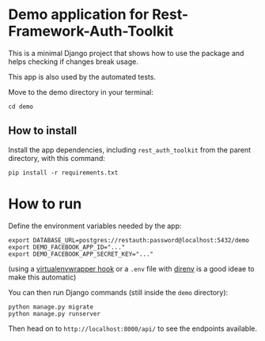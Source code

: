 # Demo application for Rest-Framework-Auth-Toolkit

This is a minimal Django project that shows how to use
the package and helps checking if changes break usage.

This app is also used by the automated tests.

Move to the demo directory in your terminal:

```
cd demo
```

## How to install

Install the app dependencies, including `rest_auth_toolkit` from the parent
directory, with this command:

```
pip install -r requirements.txt
```

# How to run

Define the environment variables needed by the app:

```
export DATABASE_URL=postgres://restauth:password@localhost:5432/demo
export DEMO_FACEBOOK_APP_ID="..."
export DEMO_FACEBOOK_APP_SECRET_KEY="..."
```

(using a [virtualenvwrapper hook](https://virtualenvwrapper.readthedocs.io/en/latest/scripts.html#postactivate)
or a `.env` file with [direnv](https://direnv.net/) is a good ideae to make this automatic)

You can then run Django commands (still inside the `demo` directory):

```
python manage.py migrate
python manage.py runserver
```

Then head on to `http://localhost:8000/api/` to see the endpoints available.
